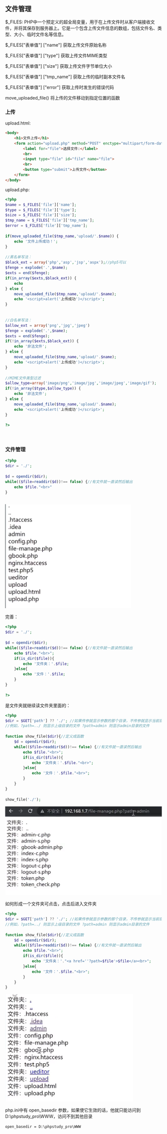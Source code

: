 ## 文件管理



$_FILES: PHP中一个预定义的超全局变量，用于在上传文件时从客户端接收文件，并将其保存到服务器上。它是一个包含上传文件信息的数组，包括文件名、类型、大小、临时文件名等信息。

$_FILES["表单值"] ["name"] 获取上传文件原始名称

$_FILES["表单值"] ["type"] 获取上传文件MIME类型

$_FILES["表单值"] ["size"] 获取上传文件字节单位大小 

$_FILES["表单值"] ["tmp_name"] 获取上传的临时副本文件名

$_FILES["表单值"] ["error"] 获取上传时发生的错误代码

move_uploaded_file() 将上传的文件移动到指定位置的函数



### 上传



upload.html:

```html
<body>
    <h1>文件上传</h1>
    <form action="upload.php" method="POST" enctype="multipart/form-data">
        <label for="file">选择文件:</label>
        <br>
        <input type="file" id="file" name="file">
        <br>
        <button type="submit">上传文件</button>
    </form>
</body>

```

upload.php:

```php
<?php
$name = $_FILES['file']['name'];
$type = $_FILES['file']['type'];
$size = $_FILES['file']['size'];
$tmp_name = $_FILES['file']['tmp_name'];
$error = $_FILES['file']['tmp_name'];

if(move_uploaded_file($tmp_name,'upload/'.$name)) {
    echo '文件上传成功！';
}

//黑名单写法：
$black_ext = array('php','asp','jsp','aspx');//php5可以
$fenge = explode('.',$name);
$exts = end($fenge);
if(in_array($exts,$black_ext)) {
    echo 
} else {
    move_uploaded_file($tmp_name,'upload/'.$name);
    echo '<script>alert('上传成功')</script>';
}


//白名单写法：
$allow_ext = array('png','jpg','jpeg')
$fenge = explode('.',$name);
$exts = end($fenge);
if(!in_array($exts,$black_ext)) {
    echo '非法文件'; 
} else {
    move_uploaded_file($tmp_name,'upload/'.$name);
    echo '<script>alert('上传成功')</script>';
}

//MIME文件类型过滤
$allow_type=array('image/png','image/jpg','image/jpeg','image/gif');
if(!in_array($type,$allow_type)) {
    echo '非法文件'; 
} else {
    move_uploaded_file($tmp_name,'upload/'.$name);
    echo '<script>alert('上传成功')</script>';
}

?>
    
   
```

### 文件管理

```php
<?php
$dir = './';

$d = opendir($dir);
while(($file=readdir($d))!== false) {//有文件就一直读然后输出
    echo $file."<br>"
}



```

![image-20250330213428767](assets/image-20250330213428767.png)



完善：

```php
<?php
$dir = './';

$d = opendir($dir);
while(($file=readdir($d))!== false) {//有文件就一直读然后输出
    echo $file."<br>";
    if(is_dir($file)){
        echo '文件夹：'.$file;
    }else{
        echo '文件：'.$file;
    }
}

?>
```

是文件夹就继续读文件夹里面的：

```php
<?php
$dir = $GET['path'] ?? './'; //如果传参就显示参数的那个目录，不传参就显示当前目录
//例如，?path=../ 则显示上级目录的文件 ?path=admin 则显示admin目录的文件
        
function show_file($dir){//定义成函数
	$d = opendir($dir);
	while(($file=readdir($d))!== false) {//有文件就一直读然后输出
    	echo $file."<br>";
    	if(is_dir($file)){
        	echo '文件夹：'.$file."<br>";
    	}else{
        	echo '文件：'.$file."<br>";
    	}
	}
}

show_file('./');
```

![image-20250331210744709](assets/image-20250331210744709.png)

如何形成一个文件夹可点击，点击后进入文件夹

```php
<?php
$dir = $GET['path'] ?? './'; //如果传参就显示参数的那个目录，不传参就显示当前目录
//例如，?path=../ 则显示上级目录的文件 ?path=admin 则显示admin目录的文件
        
function show_file($dir){//定义成函数
	$d = opendir($dir);
	while(($file=readdir($d))!== false) {//有文件就一直读然后输出
    	echo $file."<br>";
    	if(is_dir($file)){
        	echo '文件夹：'."<a href=''?path=$file'>$file</a><br>";
    	}else{
        	echo '文件：'.$file."<br>";
    	}
	}
}
```

![image-20250331211031547](assets/image-20250331211031547.png)



php.ini中有 open_basedir 参数，如果使它生效的话，他就只能访问到 D:\phpstudy_pro\WWW，访问不到其他目录

`open_basedir = D:\phpstudy_pro\WWW`
